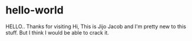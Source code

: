 # hello-world
HELLO.. Thanks for visiting
Hi, This is Jijo Jacob and I'm pretty new to this stuff. But I think I would be able to crack it.
